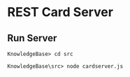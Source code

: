 # REST Card Server

## Run Server
```console
KnowledgeBase> cd src

KnowledgeBase\src> node cardserver.js
```
